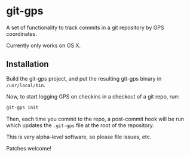 # git-gps

A set of functionality to track commits in a git repository by GPS 
coordinates.

Currently only works on OS X.

## Installation

Build the git-gps project, and put the resulting git-gps binary in
`/usr/local/bin`.

Now, to start logging GPS on checkins in a checkout of a git repo, run:

```sh
git-gps init
```

Then, each time you commit to the repo, a post-commit hook will be run
which updates the `.git-gps` file at the root of the repository.

This is very alpha-level software, so please file issues, etc. 

Patches welcome!
